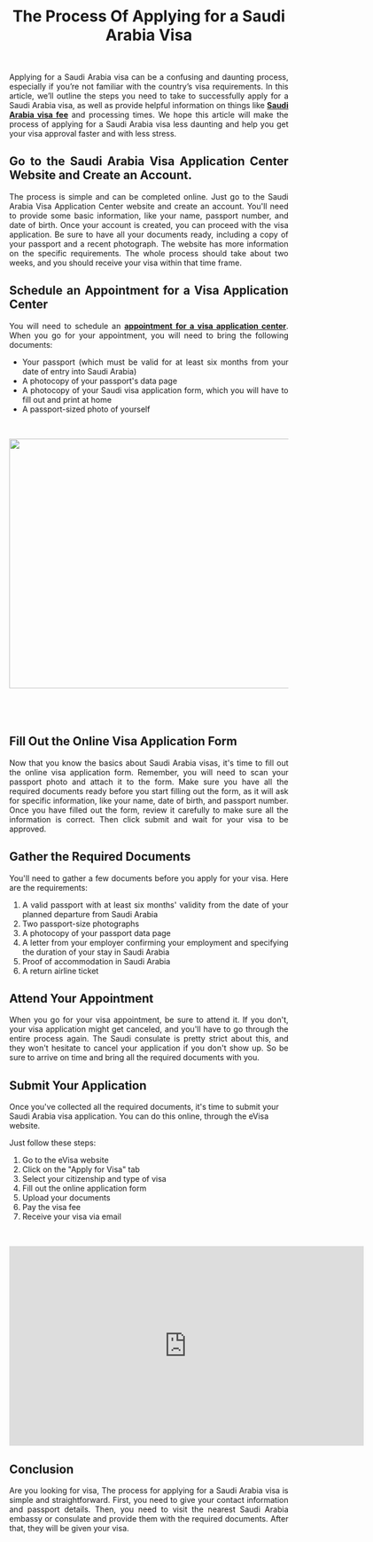 <h1 style="text-align: center;"><strong>The Process Of Applying for a Saudi Arabia Visa</strong></h1>
<p>&nbsp;</p>
<p style="text-align: justify;">Applying for a Saudi Arabia visa can be a confusing and daunting process, especially if you&rsquo;re not familiar with the country&rsquo;s visa requirements. In this article, we&rsquo;ll outline the steps you need to take to successfully apply for a Saudi Arabia visa, as well as provide helpful information on things like <strong><a href="https://www.travellshop.in/global-visas/saudi-arabia-visa-from-india">Saudi Arabia visa fee</a></strong> and processing times. We hope this article will make the process of applying for a Saudi Arabia visa less daunting and help you get your visa approval faster and with less stress.</p>
<h2 style="text-align: justify;"><strong>Go to the Saudi Arabia Visa Application Center Website and Create an Account.</strong></h2>
<p style="text-align: justify;">The process is simple and can be completed online. Just go to the Saudi Arabia Visa Application Center website and create an account. You'll need to provide some basic information, like your name, passport number, and date of birth. Once your account is created, you can proceed with the visa application. Be sure to have all your documents ready, including a copy of your passport and a recent photograph. The website has more information on the specific requirements. The whole process should take about two weeks, and you should receive your visa within that time frame.</p>
<h2 style="text-align: justify;"><strong>Schedule an Appointment for a Visa Application Center</strong></h2>
<p style="text-align: justify;">You will need to schedule an <strong><a href="https://en.wikipedia.org/wiki/Visa_policy_of_Saudi_Arabia">appointment for a visa application center</a></strong>. When you go for your appointment, you will need to bring the following documents:</p>
<ul>
<li style="text-align: justify;">Your passport (which must be valid for at least six months from your date of entry into Saudi Arabia)</li>
<li style="text-align: justify;">A photocopy of your passport's data page</li>
<li style="text-align: justify;">A photocopy of your Saudi visa application form, which you will have to fill out and print at home</li>
<li style="text-align: justify;">A passport-sized photo of yourself</li>
</ul>
<p>&nbsp;</p>
<p style="text-align: CENTER;"><img style="display: block; margin-left: auto; margin-right: auto;" title="Saudi Arabia visa fee" src="https://i.ibb.co/nLPTxYX/Saudi-Arabia-visa-fee.jpg" alt="" width="600" height="450" /></p>
<h2 style="text-align: justify;">&nbsp;</h2>
<h2 style="text-align: justify;"><strong>Fill Out the Online Visa Application Form</strong></h2>
<p style="text-align: justify;">Now that you know the basics about Saudi Arabia visas, it's time to fill out the online visa application form. Remember, you will need to scan your passport photo and attach it to the form. Make sure you have all the required documents ready before you start filling out the form, as it will ask for specific information, like your name, date of birth, and passport number. Once you have filled out the form, review it carefully to make sure all the information is correct. Then click submit and wait for your visa to be approved.</p>
<h2 style="text-align: justify;"><strong>Gather the Required Documents</strong></h2>
<p style="text-align: justify;">You'll need to gather a few documents before you apply for your visa. Here are the requirements:</p>
<ol>
<li style="text-align: justify;">A valid passport with at least six months' validity from the date of your planned departure from Saudi Arabia</li>
<li style="text-align: justify;">Two passport-size photographs</li>
<li style="text-align: justify;">A photocopy of your passport data page</li>
<li style="text-align: justify;">A letter from your employer confirming your employment and specifying the duration of your stay in Saudi Arabia</li>
<li style="text-align: justify;">Proof of accommodation in Saudi Arabia</li>
<li style="text-align: justify;">A return airline ticket</li>
</ol>
<h2 style="text-align: justify;"><strong>Attend Your Appointment</strong></h2>
<p style="text-align: justify;">When you go for your visa appointment, be sure to attend it. If you don't, your visa application might get canceled, and you'll have to go through the entire process again. The Saudi consulate is pretty strict about this, and they won't hesitate to cancel your application if you don't show up. So be sure to arrive on time and bring all the required documents with you.</p>
<h2 style="text-align: justify;"><strong>Submit Your Application</strong></h2>
<p>Once you've collected all the required documents, it's time to submit your Saudi Arabia visa application. You can do this online, through the eVisa website.</p>
<p>Just follow these steps:</p>
<ol style="text-align: justify;">
<li>Go to the eVisa website</li>
<li>Click on the "Apply for Visa" tab</li>
<li>Select your citizenship and type of visa</li>
<li>Fill out the online application form</li>
<li>Upload your documents</li>
<li>Pay the visa fee</li>
<li>Receive your visa via email</li>
</ol>
<p>&nbsp;</p>
<p style="text-align: center;"><iframe src="https://www.youtube.com/embed/mXBUdZPpV9o?&amp;wmode=opaque&amp;rel=0" width="640" height="360" frameborder="0" allowfullscreen="allowfullscreen"></iframe></p>
<h2 style="text-align: justify;"><strong>Conclusion</strong></h2>
<p style="text-align: justify;">Are you looking for visa, The process for applying for a Saudi Arabia visa is simple and straightforward. First, you need to give your contact information and passport details. Then, you need to visit the nearest Saudi Arabia embassy or consulate and provide them with the required documents. After that, they will be given your visa.</p>
